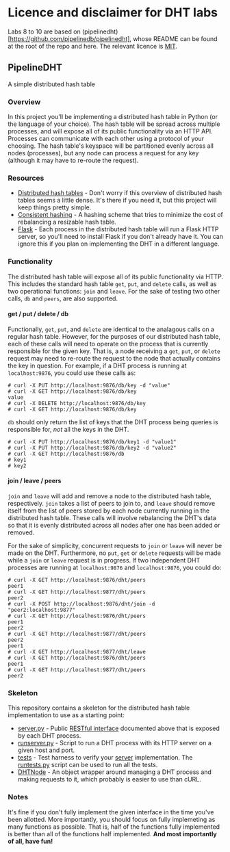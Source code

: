 # Licence and disclaimer for DHT labs

Labs 8 to 10 are based on (pipelinedht)[https://github.com/pipelinedb/pipelinedht], whose README can be found at the root of the repo and here. 
The relevant licence is [MIT](LICENSE).

## PipelineDHT
A simple distributed hash table

### Overview

In this project you'll be implementing a distributed hash table in Python (or the language of your choice). The 
hash table will be spread across  multiple processes, and will expose all of its public functionality via an HTTP 
API. Processes can communicate with each other using a protocol of your choosing. The hash table's keyspace will be
partitioned evenly across all nodes (processes), but any node can process a request for any key (although it may
have to re-route the request).

### Resources

* [Distributed hash tables](http://en.wikipedia.org/wiki/Distributed_hash_table) - Don't worry if this overview of distributed hash tables seems a little dense. It's there if you need it, but this project will keep things pretty simple.
* [Consistent hashing](https://en.wikipedia.org/wiki/Consistent_hashing) - A hashing scheme that tries to minimize the cost of rebalancing a resizable hash table.
* [Flask](http://flask.pocoo.org/docs/0.10) - Each process in the distributed hash table will run a Flask HTTP server, so you'll need to install Flask if you don't already have it. You can ignore this if you plan on implementing the DHT in a different language.

### Functionality

The distributed hash table will expose all of its public functionality via HTTP. This includes the standard hash table `get`, `put`, and `delete` calls, as well as two operational functions: `join` and `leave`. For the sake of testing two other calls, `db` and `peers`, are also supported.

#### get / put / delete / db

Functionally, `get`, `put`, and `delete` are identical to the analagous calls on a regular hash table. However, for
the purposes of our distributed hash table, each of these calls will need to operate on the process that is
currently responsible for the given key. That is, a node receiving a `get`, `put`, or `delete` request may need to
re-route the request to the node that actually contains the key in question. For example, if a DHT process is
running at `localhost:9876`, you could use these calls as:

    # curl -X PUT http://localhost:9876/db/key -d "value"
    # curl -X GET http://localhost:9876/db/key
    value
    # curl -X DELETE http://localhost:9876/db/key
    # curl -X GET http://localhost:9876/db/key

`db` should only return the list of keys that the DHT process being queries is responsible for, *not* all the keys
in the DHT.

    # curl -X PUT http://localhost:9876/db/key1 -d "value1"
    # curl -X PUT http://localhost:9876/db/key2 -d "value2"
    # curl -X GET http://localhost:9876/db
    # key1
    # key2

#### join / leave / peers

`join` and `leave` will add and remove a node to the distributed hash table, respectively. `join` takes a list of
peers to join to, and `leave` should remove itself from the list of peers stored by each node currently running in
the distributed hash table. These calls will involve rebalancing the DHT's data so that it is evenly distributed
across all nodes after one has been added or removed.

For the sake of simplicity, concurrent requests to `join` or `leave` will never be made on the DHT. Furthermore, no
`put`, `get` or `delete` requests will be made while a `join` or `leave` request is in progress. If two independent
DHT processes are running at `localhost:9876` and `localhost:9876`, you could do:

    # curl -X GET http://localhost:9876/dht/peers
    peer1
    # curl -X GET http://localhost:9877/dht/peers
    peer2
    # curl -X POST http://localhost:9876/dht/join -d "peer2:localhost:9877"
    # curl -X GET http://localhost:9876/dht/peers
    peer1
    peer2
    # curl -X GET http://localhost:9877/dht/peers
    peer2
    peer1
    # curl -X GET http://localhost:9877/dht/leave
    # curl -X GET http://localhost:9876/dht/peers
    peer1
    # curl -X GET http://localhost:9877/dht/peers
    peer2

### Skeleton

This repository contains a skeleton for the distributed hash table implementation to use as a starting point:

* [server.py](https://github.com/pipelinedb/pipelinedht/blob/master/dht/server.py) - Public [RESTful interface](http://en.wikipedia.org/wiki/Representational_state_transfer) documented above that is exposed by each DHT process.
* [runserver.py](https://github.com/pipelinedb/pipelinedht/blob/master/runserver.py) - Script to run a DHT process with its HTTP server on a given host and port.
* [tests](https://github.com/pipelinedb/pipelinedht/tree/master/tests) - Test harness to verify your [server](https://github.com/pipelinedb/pipelinedht/blob/master/dht/server.py) implementation. The [runtests.py](https://github.com/pipelinedb/pipelinedht/blob/master/runtests.py) script can be used to run all the tests.
* [DHTNode](https://github.com/pipelinedb/pipelinedht/blob/master/tests/__init__.py#L14) - An object wrapper around managing a DHT process and making requests to it, which probably is easier to use than cURL.

### Notes

It's fine if you don't fully implement the given interface in the time you've been allotted. More importantly, you
should focus on fully implemeting as many functions as possible. That is, half of the functions fully implemented
is better than all of the functions half implemented. **And most importantly of all, have fun!**
